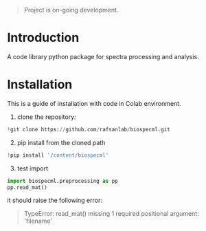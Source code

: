 > Project is on-going development.

# Introduction
A code library python package for spectra processing and analysis.

# Installation
This is a guide of installation with code in Colab environment.
1. clone the repository:
  ```python
  !git clone https://github.com/rafsanlab/biospecml.git
  ```
2. pip install from the cloned path
  ```python
  !pip install '/content/biospecml'
  ```
3. test import
  ```python
  import biospecml.preprocessing as pp
  pp.read_mat()
  ```
  it should raise the following error:
  >TypeError: read_mat() missing 1 required positional argument: 'filename'
